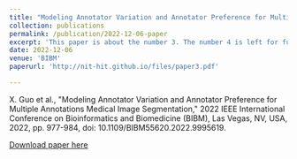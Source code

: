 ```yaml
---
title: "Modeling Annotator Variation and Annotator Preference for Multiple Annotations Medical Image Segmentation"
collection: publications
permalink: /publication/2022-12-06-paper
excerpt: 'This paper is about the number 3. The number 4 is left for future work.'
date: 2022-12-06
venue: 'BIBM'
paperurl: 'http://nit-hit.github.io/files/paper3.pdf'

---
```

X. Guo et al., "Modeling Annotator Variation and Annotator Preference for Multiple Annotations Medical Image Segmentation," 2022 IEEE International Conference on Bioinformatics and Biomedicine (BIBM), Las Vegas, NV, USA, 2022, pp. 977-984, doi: 10.1109/BIBM55620.2022.9995619.

[Download paper here](http://nit-hit.github.io/files/paper3.pdf)

